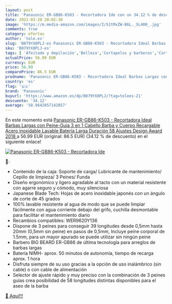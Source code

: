 ```yaml
---
layout: post
title: 'Panasonic ER-GB86-K503 - Recortadora Ide con un 34.12 % de descuento'
date: 2021-03-28 20:02:30
image: 'https://m.media-amazon.com/images/I/51tMxZW-B6L._SL400_.jpg'
comments: true
category: ofertas
author: 'tole.es'
slug: 'B079YX8PLJ-es Panasonic ER-GB86-K503 - Recortadora Ideal Barbas Largas...'
sku: 'B079YX8PLJ-es'
tags: [ 'Afeitado y depilación','Belleza','Cortapelos y barberos','Cortapelos, barberos y afeitadoras corporales','panasonic', ]
actualPrice: 56.99 EUR
currency: EUR
price: 56.99
comparePrice: 86.5 EUR
prodname: 'Panasonic ER-GB86-K503 - Recortadora Ideal Barbas Largas con Peine-Guía  3 en 1 Cabello  Barba y Cuerpo  Recargable  Acero inoxidable  Lavable  Batería Larga Duración  58 Ajustes  Design Award 2018 '
country: 'es'
flag: '🇪🇸'
brand: 'Panasonic'
buyurl: 'https://www.amazon.es/dp/B079YX8PLJ/?tag=tolees-21'
descuento: '34.12'
average: '58.9642857142857'
---
```


En este momento está [Panasonic ER-GB86-K503 - Recortadora Ideal Barbas Largas con Peine-Guía  3 en 1 Cabello  Barba y Cuerpo  Recargable  Acero inoxidable  Lavable  Batería Larga Duración  58 Ajustes  Design Award 2018 ](https://www.amazon.es/dp/B079YX8PLJ/?tag=tolees-21) a 56.99 EUR (original: 86.5 EUR) (34.12 %  de descuento) en el siguiente enlace!

[![Panasonic ER-GB86-K503 - Recortadora Ide](https://m.media-amazon.com/images/I/51tMxZW-B6L._SL400_.jpg)](https://www.amazon.es/dp/B079YX8PLJ/?tag=tolees-21)

🔎:

- Contenido de la caja: Soporte de carga/ Lubricante de mantenimiento/ Cepillo de limpieza/ 3 Peines/ Funda
- Diseño ergonómico y ligero agradable al tacto con un material resistente con agarre seguro y cómodo, muy silenciosa
- Japanese Blade Tech: Hojas de acero inoxidable japonés con un ángulo de corte de 45 grados
- 100% lavable resistente al agua de modo que se puede limpiar fácilmente con agua corriente debajo del grifo, cuchilla desmontable para facilitar el mantenimiento diario
- Recambios compatibles: WER9620Y136
- Dispone de 3 peines para conseguir 39 longitudes desde 0,5mm hasta 20mm (0,5mm sin peine) en pasos de 0,5mm, Incluye peine corporal de 1.5mm, para un mayor apurado se puede utilizar sin ningún peine
- Barbero BIG BEARD ER-GB86 de última tecnología para arreglos de barbas largas
- Batería NIMH- aprox. 50 minutos de autonomía, tiempo de recarga aprox. 1 hora
- Disfruta siempre de su uso gracias a la opción de uso inalámbrico (sin cable) o con cable de alimentación
- Selector de ajuste rápido y muy preciso con la combinación de 3 peines guias crea posibilidad de 58 longitudes distintas disponibles para el aseo de la barba

[🛒 Aquí!!!](https://www.amazon.es/dp/B079YX8PLJ/?tag=tolees-21)
